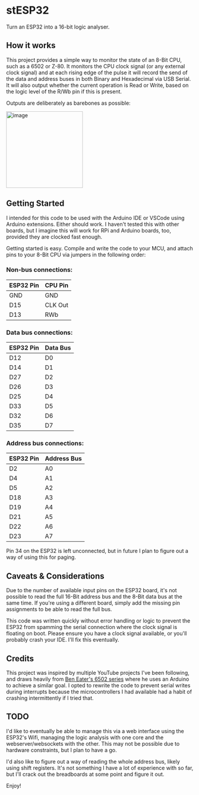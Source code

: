 # stESP32

Turn an ESP32 into a 16-bit logic analyser.

## How it works

This project provides a simple way to monitor the state of an 8-Bit CPU, such as a 6502 or Z-80. It monitors the CPU clock signal (or any external clock signal) and at each rising edge of the pulse it will record the send of the data and address buses in both Binary and Hexadecimal via USB Serial. It will also output whether the current operation is Read or Write, based on the logic level of the R/Wb pin if this is present.

Outputs are deliberately as barebones as possible:

<img width="206" alt="image" src="https://github.com/stevenclark92/stESP32/assets/11930796/63af3ec3-2945-4b93-8b5c-a74abec775e3">

## Getting Started

I intended for this code to be used with the Arduino IDE or VSCode using Arduino extensions. Either should work. I haven't tested this with other boards, but I imagine this will work for RPi and Arduino boards, too, provided they are clocked fast enough.

Getting started is easy. Compile and write the code to your MCU, and attach pins to your 8-Bit CPU via jumpers in the following order:

### Non-bus connections:

| ESP32 Pin   | CPU Pin     |
| ----------- | ----------- |
| GND         | GND         |
| D15         | CLK Out     |
| D13         | RWb         |

### Data bus connections:

| ESP32 Pin   | Data Bus    |
| ----------- | ----------- |
| D12         | D0          |
| D14         | D1          |
| D27         | D2          |
| D26         | D3          |
| D25         | D4          |
| D33         | D5          |
| D32         | D6          |
| D35         | D7          |

### Address bus connections:

| ESP32 Pin   | Address Bus |
| ----------- | ----------- |
| D2          | A0          |
| D4          | A1          |
| D5          | A2          |
| D18         | A3          |
| D19         | A4          |
| D21         | A5          |
| D22         | A6          |
| D23         | A7          |

Pin 34 on the ESP32 is left unconnected, but in future I plan to figure out a way of using this for paging.

## Caveats & Considerations

Due to the number of available input pins on the ESP32 board, it's not possible to read the full 16-Bit address bus and the 8-Bit data bus at the same time. If you're using a different board, simply add the missing pin assignments to be able to read the full bus. 

This code was written quickly without error handling or logic to prevent the ESP32 from spamming the serial connection where the clock signal is floating on boot. Please ensure you have a clock signal available, or you'll probably crash your IDE. I'll fix this eventually.

## Credits

This project was inspired by multiple YouTube projects I've been following, and draws heavily from [Ben Eater's 6502 series](https://www.youtube.com/watch?v=LnzuMJLZRdU) where he uses an Arduino to achieve a similar goal. I opted to rewrite the code to prevent serial writes during interrupts because the microcontrollers I had available had a habit of crashing intermittently if I tried that.


## TODO

I'd like to eventually be able to manage this via a web interface using the ESP32's Wifi, managing the logic analysis with one core and the webserver/websockets with the other. This may not be possible due to hardware constraints, but I plan to have a go.

I'd also like to figure out a way of reading the whole address bus, likely using shift registers. It's not something I have a lot of experience with so far, but I'll crack out the breadboards at some point and figure it out.

Enjoy!
